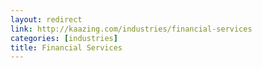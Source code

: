 ```yaml
---
layout: redirect
link: http://kaazing.com/industries/financial-services
categories: [industries]
title: Financial Services
---
```


